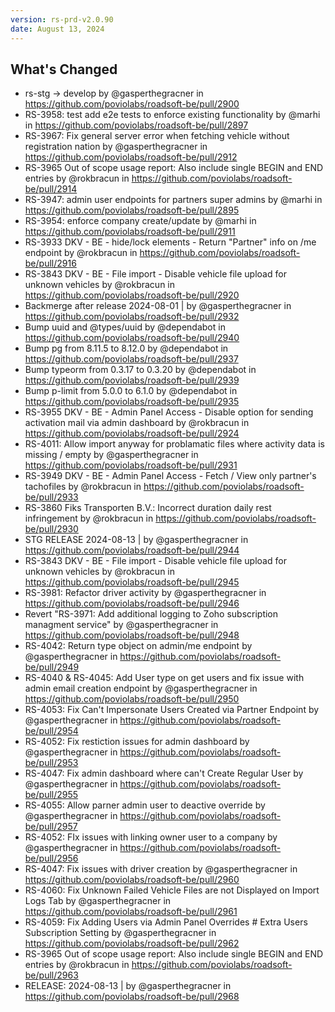 ```yaml
---
version: rs-prd-v2.0.90
date: August 13, 2024
---
```


## What's Changed
* rs-stg -> develop by @gasperthegracner in https://github.com/poviolabs/roadsoft-be/pull/2900
* RS-3958: test add e2e tests to enforce existing functionality by @marhi in https://github.com/poviolabs/roadsoft-be/pull/2897
* RS-3967: Fix general server error when fetching vehicle without registration nation by @gasperthegracner in https://github.com/poviolabs/roadsoft-be/pull/2912
* RS-3965 Out of scope usage report: Also include single BEGIN and END entries by @rokbracun in https://github.com/poviolabs/roadsoft-be/pull/2914
* RS-3947: admin user endpoints for partners super admins by @marhi in https://github.com/poviolabs/roadsoft-be/pull/2895
* RS-3954: enforce company create/update by @marhi in https://github.com/poviolabs/roadsoft-be/pull/2911
* RS-3933 DKV - BE - hide/lock elements - Return "Partner" info on /me endpoint by @rokbracun in https://github.com/poviolabs/roadsoft-be/pull/2916
* RS-3843 DKV - BE - File import - Disable vehicle file upload for unknown vehicles by @rokbracun in https://github.com/poviolabs/roadsoft-be/pull/2920
* Backmerge after release 2024-08-01 |  by @gasperthegracner in https://github.com/poviolabs/roadsoft-be/pull/2932
* Bump uuid and @types/uuid by @dependabot in https://github.com/poviolabs/roadsoft-be/pull/2940
* Bump pg from 8.11.5 to 8.12.0 by @dependabot in https://github.com/poviolabs/roadsoft-be/pull/2937
* Bump typeorm from 0.3.17 to 0.3.20 by @dependabot in https://github.com/poviolabs/roadsoft-be/pull/2939
* Bump p-limit from 5.0.0 to 6.1.0 by @dependabot in https://github.com/poviolabs/roadsoft-be/pull/2935
* RS-3955 DKV - BE - Admin Panel Access - Disable option for sending activation mail via admin dashboard by @rokbracun in https://github.com/poviolabs/roadsoft-be/pull/2924
* RS-4011: Allow import anyway for problamatic files where activity data is missing / empty by @gasperthegracner in https://github.com/poviolabs/roadsoft-be/pull/2931
* RS-3949 DKV - BE - Admin Panel Access - Fetch / View only partner's tachofiles by @rokbracun in https://github.com/poviolabs/roadsoft-be/pull/2933
* RS-3860 Fiks Transporten B.V.: Incorrect duration daily rest infringement by @rokbracun in https://github.com/poviolabs/roadsoft-be/pull/2930
* STG RELEASE 2024-08-13 | by @gasperthegracner in https://github.com/poviolabs/roadsoft-be/pull/2944
* RS-3843 DKV - BE - File import - Disable vehicle file upload for unknown vehicles by @rokbracun in https://github.com/poviolabs/roadsoft-be/pull/2945
* RS-3981: Refactor driver activity by @gasperthegracner in https://github.com/poviolabs/roadsoft-be/pull/2946
* Revert "RS-3971: Add additional logging to Zoho subscription managment service" by @gasperthegracner in https://github.com/poviolabs/roadsoft-be/pull/2948
* RS-4042: Return type object on admin/me endpoint by @gasperthegracner in https://github.com/poviolabs/roadsoft-be/pull/2949
* RS-4040 & RS-4045: Add User type on get users and fix issue with admin email creation endpoint by @gasperthegracner in https://github.com/poviolabs/roadsoft-be/pull/2950
* RS-4053: Fix Can't Impersonate Users Created via Partner Endpoint by @gasperthegracner in https://github.com/poviolabs/roadsoft-be/pull/2954
* RS-4052: Fix restiction issues for admin dashboard by @gasperthegracner in https://github.com/poviolabs/roadsoft-be/pull/2953
* RS-4047: Fix admin dashboard where can't Create Regular User by @gasperthegracner in https://github.com/poviolabs/roadsoft-be/pull/2955
* RS-4055: Allow parner admin user to deactive override by @gasperthegracner in https://github.com/poviolabs/roadsoft-be/pull/2957
* RS-4052: FIx issues with linking owner user to a company by @gasperthegracner in https://github.com/poviolabs/roadsoft-be/pull/2956
* RS-4047: Fix issues with driver creation by @gasperthegracner in https://github.com/poviolabs/roadsoft-be/pull/2960
* RS-4060: Fix Unknown Failed Vehicle Files are not Displayed on Import Logs Tab by @gasperthegracner in https://github.com/poviolabs/roadsoft-be/pull/2961
* RS-4059: Fix Adding Users via Admin Panel Overrides # Extra Users Subscription Setting by @gasperthegracner in https://github.com/poviolabs/roadsoft-be/pull/2962
* RS-3965 Out of scope usage report: Also include single BEGIN and END entries by @rokbracun in https://github.com/poviolabs/roadsoft-be/pull/2963
* RELEASE: 2024-08-13 | by @gasperthegracner in https://github.com/poviolabs/roadsoft-be/pull/2968